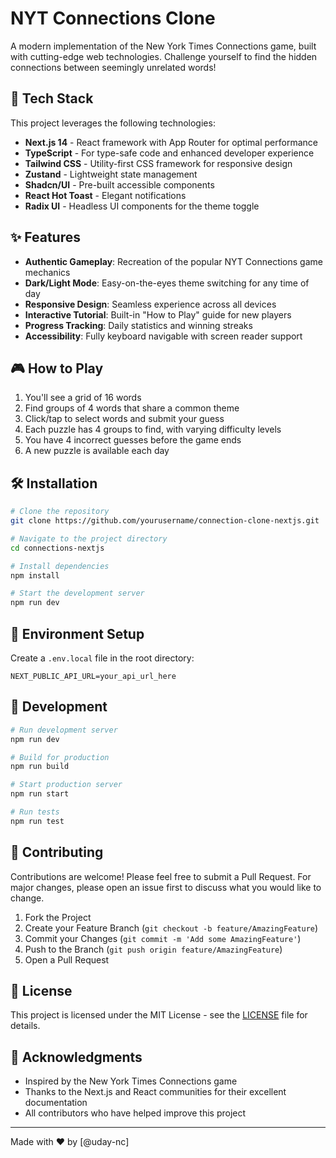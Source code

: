 # NYT Connections Clone

A modern implementation of the New York Times Connections game, built with cutting-edge web technologies. Challenge yourself to find the hidden connections between seemingly unrelated words!

## 🚀 Tech Stack

This project leverages the following technologies:

- **Next.js 14** - React framework with App Router for optimal performance
- **TypeScript** - For type-safe code and enhanced developer experience
- **Tailwind CSS** - Utility-first CSS framework for responsive design
- **Zustand** - Lightweight state management
- **Shadcn/UI** - Pre-built accessible components
- **React Hot Toast** - Elegant notifications
- **Radix UI** - Headless UI components for the theme toggle

## ✨ Features

- **Authentic Gameplay**: Recreation of the popular NYT Connections game mechanics
- **Dark/Light Mode**: Easy-on-the-eyes theme switching for any time of day
- **Responsive Design**: Seamless experience across all devices
- **Interactive Tutorial**: Built-in "How to Play" guide for new players
- **Progress Tracking**: Daily statistics and winning streaks
- **Accessibility**: Fully keyboard navigable with screen reader support

## 🎮 How to Play

1. You'll see a grid of 16 words
2. Find groups of 4 words that share a common theme
3. Click/tap to select words and submit your guess
4. Each puzzle has 4 groups to find, with varying difficulty levels
5. You have 4 incorrect guesses before the game ends
6. A new puzzle is available each day

## 🛠️ Installation

```bash
# Clone the repository
git clone https://github.com/yourusername/connection-clone-nextjs.git

# Navigate to the project directory
cd connections-nextjs

# Install dependencies
npm install

# Start the development server
npm run dev
```

## 🔧 Environment Setup

Create a `.env.local` file in the root directory:

```env
NEXT_PUBLIC_API_URL=your_api_url_here
```

## 📱 Development

```bash
# Run development server
npm run dev

# Build for production
npm run build

# Start production server
npm run start

# Run tests
npm run test
```

## 🤝 Contributing

Contributions are welcome! Please feel free to submit a Pull Request. For major changes, please open an issue first to discuss what you would like to change.

1. Fork the Project
2. Create your Feature Branch (`git checkout -b feature/AmazingFeature`)
3. Commit your Changes (`git commit -m 'Add some AmazingFeature'`)
4. Push to the Branch (`git push origin feature/AmazingFeature`)
5. Open a Pull Request

## 📄 License

This project is licensed under the MIT License - see the [LICENSE](LICENSE) file for details.

## 🙏 Acknowledgments

- Inspired by the New York Times Connections game
- Thanks to the Next.js and React communities for their excellent documentation
- All contributors who have helped improve this project

---

Made with ❤️ by [@uday-nc]
